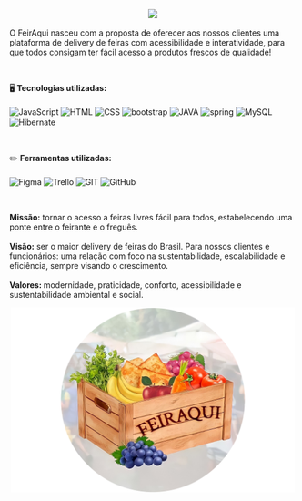 <p align="center"> 
    <img src="https://readme-typing-svg.herokuapp.com?font=Poppins&size=24&color=FF8827&center=true&vCenter=true&lines=Feira+lá+,+Feira+ali+,+FeirAqui;Feira+onde+você+estiver!"(https://git.io/typing-svg>
 </p>
 <p>
 O FeirAqui nasceu com a proposta de oferecer aos nossos clientes uma plataforma de delivery de feiras com acessibilidade e interatividade, para que todos consigam ter fácil acesso a produtos frescos de qualidade!
</p>

<br>

🖥️ **Tecnologias utilizadas:**<br><br>
<img align="center" src="https://img.shields.io/badge/JavaScript-323330?style=for-the-badge&logo=javascript&logoColor=white&color=FF8827" alt="JavaScript" title="JavaScript">
<img align="center" src="https://img.shields.io/badge/HTML-E34F26?style=for-the-badge&logo=html5&logoColor=white&color=FF8827" alt="HTML" title="HTML">
<img align="center" src="https://img.shields.io/badge/CSS-1572B6?style=for-the-badge&logo=css3&logoColor=white&color=FF8827" alt="CSS" title="CSS">
<img align="center" src="https://img.shields.io/badge/Bootstrap-563D7C?style=for-the-badge&logo=bootstrap&logoColor=white&color=FF8827" alt="bootstrap">
<img align="center" src="https://img.shields.io/badge/Java-ED8B00?style=for-the-badge&logo=java&logoColor=white&color=FF8827" alt="JAVA">
<img align="center" src="https://img.shields.io/badge/Spring-6DB33F?style=for-the-badge&logo=spring&logoColor=white&color=FF8827" alt="spring">
<img align="center" src="https://img.shields.io/badge/MySQL-00000F?style=for-the-badge&logo=mysql&logoColor=white&color=FF8827" alt="MySQL">
<img align="center" src="https://img.shields.io/badge/Hibernate-59666C?style=for-the-badge&logo=Hibernate&logoColor=white&color=FF8827" alt="Hibernate">
</div>
<br>

✏️ **Ferramentas utilizadas:**<br><br>
<img align="center" src="https://img.shields.io/badge/Figma-F24E1E?style=for-the-badge&logo=figma&logoColor=white&color=FF8827" alt="Figma" title="Figma">
<img align="center" src="https://img.shields.io/badge/Trello-0052CC?style=for-the-badge&logo=trello&logoColor=white&color=FF8827" alt="Trello" title="Trello">
<img align="center" src="https://img.shields.io/badge/GIT-E44C30?style=for-the-badge&logo=git&logoColor=white&color=FF8827" alt="GIT" title="GIT">
<img align="center" src="https://img.shields.io/badge/GitHub-100000?style=for-the-badge&logo=github&logoColor=white&color=FF8827" alt="GitHub" title="GitHub">

<br>

<p><b>Missão:</b> tornar o acesso a feiras livres fácil para
todos, estabelecendo uma ponte entre o feirante e o freguês.
<br> <br>
<b>Visão:</b> ser o maior delivery de feiras do Brasil. Para nossos
clientes e funcionários: uma relação com foco na sustentabilidade, escalabilidade e eficiência,
sempre visando o crescimento.
<br> <br>
<b>Valores: </b>  modernidade, praticidade, conforto, acessibilidade e
sustentabilidade ambiental e social.
</p>

<div align="center">
<img style="width: 500px;" src="Logo Feiraqui.png"/>
</div>
